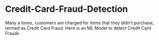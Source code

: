# Credit-Card-Fraud-Detection
Many a times, customers are charged for items that they didn't purchase, termed as Credit Card Fraud. Here is an ML Model to detect Credit Card Frauds
